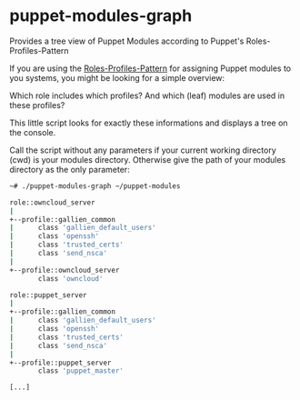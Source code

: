 # puppet-modules-graph
Provides a tree view of Puppet Modules according to  Puppet's Roles-Profiles-Pattern

If you are using the [Roles-Profiles-Pattern](https://puppet.com/docs/pe/2017.2/r_n_p_intro.html) for assigning Puppet modules to you systems, you might be looking for a simple overview:

Which role includes which profiles? And which (leaf) modules are used in these profiles?

This little script looks for exactly these informations and displays a tree on the console.

Call the script without any parameters if your current working directory (cwd) is your modules directory. Otherwise give the path of your modules directory as the only parameter:

```Bash
~# ./puppet-modules-graph ~/puppet-modules

role::owncloud_server
|
+--profile::gallien_common
|      class 'gallien_default_users'
|      class 'openssh'
|      class 'trusted_certs' 
|      class 'send_nsca'
|
+--profile::owncloud_server
       class 'owncloud'

role::puppet_server
|
+--profile::gallien_common
|      class 'gallien_default_users'
|      class 'openssh'
|      class 'trusted_certs' 
|      class 'send_nsca'
|
+--profile::puppet_server
       class 'puppet_master'

[...]
```

